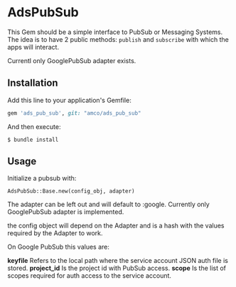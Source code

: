 # AdsPubSub

This Gem should be a simple interface to PubSub or Messaging Systems. The idea is to have 2 public methods: `publish` and `subscribe` with which the apps will interact.

Currentl only GooglePubSub adapter exists.

## Installation

Add this line to your application's Gemfile:

```ruby
gem 'ads_pub_sub', git: "amco/ads_pub_sub"
```

And then execute:

    $ bundle install

## Usage

Initialize a pubsub with:

```
AdsPubSub::Base.new(config_obj, adapter)
```

The adapter can be left out and will default to :google.
Currently only GooglePubSub adapter is implemented.

the config object will depend on the Adapter and is a hash with the values required by the Adapter to work.

On Google PubSub this values are:

**keyfile** Refers to the local path where the service account JSON auth file is stored.
**project_id** Is the project id with PubSub access.
**scope** Is the list of scopes required for auth access to the service account.
